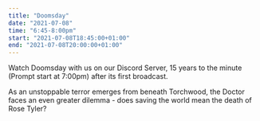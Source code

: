 ```yaml
---
title: "Doomsday"
date: "2021-07-08"
time: "6:45-8:00pm"
start: "2021-07-08T18:45:00+01:00"
end: "2021-07-08T20:00:00+01:00"
---
```


Watch Doomsday with us on our Discord Server, 15 years to the minute (Prompt start at 7:00pm) after its first broadcast.

As an unstoppable terror emerges from beneath Torchwood, the Doctor faces an even greater dilemma - does saving the world mean the death of Rose Tyler?